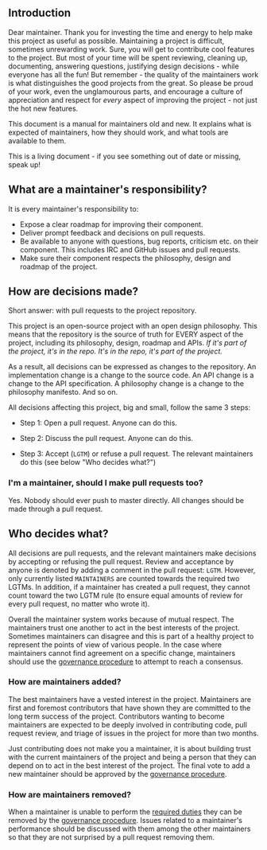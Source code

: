 ## Introduction

Dear maintainer. Thank you for investing the time and energy to help
make this project as useful as possible. Maintaining a project is difficult,
sometimes unrewarding work.  Sure, you will get to contribute cool
features to the project. But most of your time will be spent reviewing,
cleaning up, documenting, answering questions, justifying design
decisions - while everyone has all the fun! But remember - the quality
of the maintainers work is what distinguishes the good projects from the
great.  So please be proud of your work, even the unglamourous parts,
and encourage a culture of appreciation and respect for *every* aspect
of improving the project - not just the hot new features.

This document is a manual for maintainers old and new. It explains what
is expected of maintainers, how they should work, and what tools are
available to them.

This is a living document - if you see something out of date or missing,
speak up!

## What are a maintainer's responsibility?

It is every maintainer's responsibility to:

* Expose a clear roadmap for improving their component.
* Deliver prompt feedback and decisions on pull requests.
* Be available to anyone with questions, bug reports, criticism etc. on their component.
  This includes IRC and GitHub issues and pull requests.
* Make sure their component respects the philosophy, design and roadmap of the project.

## How are decisions made?

Short answer: with pull requests to the project repository.

This project is an open-source project with an open design philosophy. This
means that the repository is the source of truth for EVERY aspect of the
project, including its philosophy, design, roadmap and APIs. *If it's
part of the project, it's in the repo. It's in the repo, it's part of
the project.*

As a result, all decisions can be expressed as changes to the
repository. An implementation change is a change to the source code. An
API change is a change to the API specification. A philosophy change is
a change to the philosophy manifesto. And so on.

All decisions affecting this project, big and small, follow the same 3 steps:

* Step 1: Open a pull request. Anyone can do this.

* Step 2: Discuss the pull request. Anyone can do this.

* Step 3: Accept (`LGTM`) or refuse a pull request. The relevant maintainers do
this (see below "Who decides what?")

### I'm a maintainer, should I make pull requests too?

Yes. Nobody should ever push to master directly. All changes should be
made through a pull request.

## Who decides what?

All decisions are pull requests, and the relevant maintainers make
decisions by accepting or refusing the pull request. Review and acceptance
by anyone is denoted by adding a comment in the pull request: `LGTM`.
However, only currently listed `MAINTAINERS` are counted towards the required
two LGTMs. In addition, if a maintainer has created a pull request, they cannot
count toward the two LGTM rule (to ensure equal amounts of review for every pull
request, no matter who wrote it).

Overall the maintainer system works because of mutual respect.
The maintainers trust one another to act in the best interests of the project.
Sometimes maintainers can disagree and this is part of a healthy project to represent the points of view of various people.
In the case where maintainers cannot find agreement on a specific change, maintainers should use the [governance procedure](GOVERNANCE.md) to attempt to reach a consensus.

### How are maintainers added?

The best maintainers have a vested interest in the project.  Maintainers
are first and foremost contributors that have shown they are committed to
the long term success of the project.  Contributors wanting to become
maintainers are expected to be deeply involved in contributing code,
pull request review, and triage of issues in the project for more than two months.

Just contributing does not make you a maintainer, it is about building trust with the current maintainers of the project and being a person that they can depend on to act in the best interest of the project.
The final vote to add a new maintainer should be approved by the [governance procedure](GOVERNANCE.md).

### How are maintainers removed?

When a maintainer is unable to perform the [required duties](#what-are-a-maintainers-responsibilities) they can be removed by the [governance procedure](GOVERNANCE.md).
Issues related to a maintainer's performance should be discussed with them among the other maintainers so that they are not surprised by a pull request removing them.
